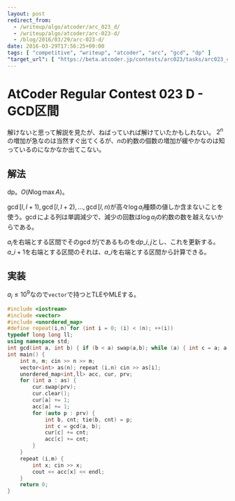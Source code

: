 ```yaml
---
layout: post
redirect_from:
  - /writeup/algo/atcoder/arc_023_d/
  - /writeup/algo/atcoder/arc-023-d/
  - /blog/2016/03/29/arc-023-d/
date: 2016-03-29T17:56:25+09:00
tags: [ "competitive", "writeup", "atcoder", "arc", "gcd", "dp" ]
"target_url": [ "https://beta.atcoder.jp/contests/arc023/tasks/arc023_4" ]
---
```


# AtCoder Regular Contest 023 D - GCD区間

解けないと思って解説を見たが、ねばっていれば解けていたかもしれない。
$2^n$の増加が急なのは当然すぐ出てくるが、$n$の約数の個数の増加が緩やかなのは知っているのになかなか出てこない。

## 解法

dp。$O(N \log \max A)$。

$\gcd [l,l+1), \gcd [l,l+2), \dots, \gcd [l,n)$が高々$\log a_l$種類の値しか含まないことを使う。$\gcd$による列は単調減少で、減少の回数は$\log a_l$の約数の数を越えないからである。

$a_i$を右端とする区間でその$\gcd$が$j$であるものを$dp\_{i,j}$とし、これを更新する。
$a\_{i+1}$を右端とする区間のそれは、$a\_i$を右端とする区間から計算できる。

## 実装

$a_i \le 10^9$なので`vector`で持つとTLEやMLEする。

``` c++
#include <iostream>
#include <vector>
#include <unordered_map>
#define repeat(i,n) for (int i = 0; (i) < (n); ++(i))
typedef long long ll;
using namespace std;
int gcd(int a, int b) { if (b < a) swap(a,b); while (a) { int c = a; a = b % c; b = c; } return b; }
int main() {
    int n, m; cin >> n >> m;
    vector<int> as(n); repeat (i,n) cin >> as[i];
    unordered_map<int,ll> acc, cur, prv;
    for (int a : as) {
        cur.swap(prv);
        cur.clear();
        cur[a] += 1;
        acc[a] += 1;
        for (auto p : prv) {
            int b, cnt; tie(b, cnt) = p;
            int c = gcd(a, b);
            cur[c] += cnt;
            acc[c] += cnt;
        }
    }
    repeat (i,m) {
        int x; cin >> x;
        cout << acc[x] << endl;
    }
    return 0;
}
```
